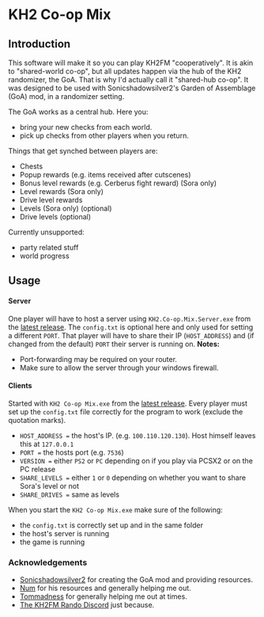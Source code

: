 # KH2 Co-op Mix

## Introduction
This software will make it so you can play KH2FM "cooperatively". It is akin to "shared-world co-op", but all updates happen via the hub of the KH2 randomizer, the GoA. That is why I'd actually call it "shared-hub co-op".
It was designed to be used with Sonicshadowsilver2's Garden of Assemblage (GoA) mod, in a randomizer setting.

The GoA works as a central hub. Here you:
- bring your new checks from each world.  
- pick up checks from other players when you return.  
  
Things that get synched between players are:
- Chests
- Popup rewards (e.g. items received after cutscenes)
- Bonus level rewards (e.g. Cerberus fight reward) (Sora only)
- Level rewards (Sora only)
- Drive level rewards
- Levels (Sora only) (optional)
- Drive levels (optional)  

Currently unsupported:
- party related stuff
- world progress

## Usage
#### Server
One player will have to host a server using `KH2.Co-op.Mix.Server.exe` from the [latest release](https://github.com/Snackya/KH2-co-op-mix/releases/latest/). The `config.txt` is optional here and only used for setting a different `PORT`.
That player will have to share their IP (`HOST_ADDRESS`) and (if changed from the default) `PORT` their server is running on.
**Notes:** 
- Port-forwarding may be required on your router.
- Make sure to allow the server through your windows firewall.

#### Clients
Started with `KH2 Co-op Mix.exe` from the [latest release](https://github.com/Snackya/KH2-co-op-mix/releases/latest/).
Every player must set up the `config.txt` file correctly for the program to work (exclude the quotation marks).
- `HOST_ADDRESS =`
the host's IP. (e.g. `100.110.120.130`). Host himself leaves this at `127.0.0.1`
- `PORT =` the hosts port (e.g. `7536`)
- `VERSION =` either `PS2` or `PC` depending on if you play via PCSX2 or on the PC release
- `SHARE_LEVELS =` either `1` or `0` depending on whether you want to share Sora's level or not
- `SHARE_DRIVES =` same as levels

When you start the `KH2 Co-op Mix.exe` make sure of the following:
- the `config.txt` is correctly set up and in the same folder
- the host's server is running
- the game is running


### Acknowledgements
- [Sonicshadowsilver2](https://github.com/sonicshadowsilver2) for creating the GoA mod and providing resources.
- [Num](https://github.com/1234567890num) for his resources and generally helping me out.
- [Tommadness](https://github.com/tommadness) for generally helping me out at times.
- [The KH2FM Rando Discord](https://discord.gg/KwfqM6GYzd) just because.
